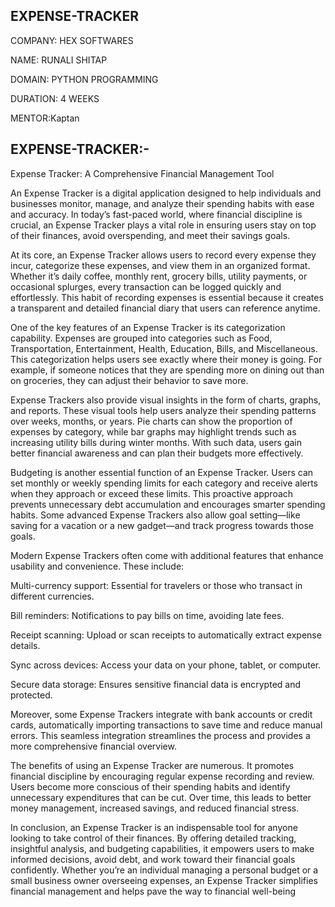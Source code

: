## EXPENSE-TRACKER

COMPANY: HEX SOFTWARES

NAME: RUNALI SHITAP

DOMAIN: PYTHON PROGRAMMING

DURATION: 4 WEEKS

MENTOR:Kaptan

## EXPENSE-TRACKER:-

Expense Tracker: A Comprehensive Financial Management Tool

An Expense Tracker is a digital application designed to help individuals and businesses monitor, manage, and analyze their spending habits with ease and accuracy. In today’s fast-paced world, where financial discipline is crucial, an Expense Tracker plays a vital role in ensuring users stay on top of their finances, avoid overspending, and meet their savings goals.

At its core, an Expense Tracker allows users to record every expense they incur, categorize these expenses, and view them in an organized format. Whether it’s daily coffee, monthly rent, grocery bills, utility payments, or occasional splurges, every transaction can be logged quickly and effortlessly. This habit of recording expenses is essential because it creates a transparent and detailed financial diary that users can reference anytime.

One of the key features of an Expense Tracker is its categorization capability. Expenses are grouped into categories such as Food, Transportation, Entertainment, Health, Education, Bills, and Miscellaneous. This categorization helps users see exactly where their money is going. For example, if someone notices that they are spending more on dining out than on groceries, they can adjust their behavior to save more.

Expense Trackers also provide visual insights in the form of charts, graphs, and reports. These visual tools help users analyze their spending patterns over weeks, months, or years. Pie charts can show the proportion of expenses by category, while bar graphs may highlight trends such as increasing utility bills during winter months. With such data, users gain better financial awareness and can plan their budgets more effectively.

Budgeting is another essential function of an Expense Tracker. Users can set monthly or weekly spending limits for each category and receive alerts when they approach or exceed these limits. This proactive approach prevents unnecessary debt accumulation and encourages smarter spending habits. Some advanced Expense Trackers also allow goal setting—like saving for a vacation or a new gadget—and track progress towards those goals.

Modern Expense Trackers often come with additional features that enhance usability and convenience. These include:

Multi-currency support: Essential for travelers or those who transact in different currencies.

Bill reminders: Notifications to pay bills on time, avoiding late fees.

Receipt scanning: Upload or scan receipts to automatically extract expense details.

Sync across devices: Access your data on your phone, tablet, or computer.

Secure data storage: Ensures sensitive financial data is encrypted and protected.

Moreover, some Expense Trackers integrate with bank accounts or credit cards, automatically importing transactions to save time and reduce manual errors. This seamless integration streamlines the process and provides a more comprehensive financial overview.

The benefits of using an Expense Tracker are numerous. It promotes financial discipline by encouraging regular expense recording and review. Users become more conscious of their spending habits and identify unnecessary expenditures that can be cut. Over time, this leads to better money management, increased savings, and reduced financial stress.

In conclusion, an Expense Tracker is an indispensable tool for anyone looking to take control of their finances. By offering detailed tracking, insightful analysis, and budgeting capabilities, it empowers users to make informed decisions, avoid debt, and work toward their financial goals confidently. Whether you’re an individual managing a personal budget or a small business owner overseeing expenses, an Expense Tracker simplifies financial management and helps pave the way to financial well-being

